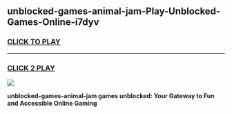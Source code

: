 
## unblocked-games-animal-jam-Play-Unblocked-Games-Online-i7dyv
<h3>
<a href="https://premium76.site?title=unblocked-games-animal-jam&ref=24A">CLICK TO PLAY</a></h3>
<hr>

<h3>
<a href="https://premium76.site?title=unblocked-games-animal-jam&ref=24A">CLICK 2 PLAY</a>
  
</h3>

<a href="https://premium76.site?title=unblocked-games-animal-jam&ref=24A"><img src="https://clearcache.store/games.png"></a>


**unblocked-games-animal-jam games unblocked: Your Gateway to Fun and Accessible Online Gaming**
